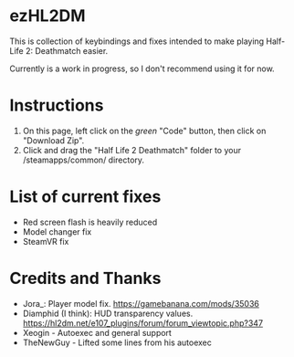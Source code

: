 # ezHL2DM
This is collection of keybindings and fixes intended to make playing Half-Life 2: Deathmatch easier.

Currently is a work in progress, so I don't recommend using it for now.

# Instructions
1. On this page, left click on the *green* "Code" button, then click on "Download Zip".
2. Click and drag the "Half Life 2 Deathmatch" folder to your <steam library folder>/steamapps/common/ directory.

# List of current fixes
* Red screen flash is heavily reduced
* Model changer fix
* SteamVR fix

# Credits and Thanks
* Jora_: Player model fix. https://gamebanana.com/mods/35036
* Diamphid (I think): HUD transparency values. https://hl2dm.net/e107_plugins/forum/forum_viewtopic.php?347
* Xeogin - Autoexec and general support
* TheNewGuy - Lifted some lines from his autoexec
